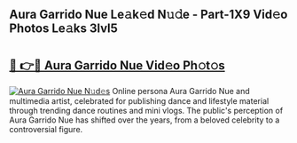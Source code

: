 ## Aura Garrido Nue Le𝚊k𝚎d N𝚞𝚍e - Part-1X9 Vid𝚎o Photos Le𝚊ks 3lvl5

# <h2><a href="http://fb8dn3.evod.top/?m=Aura+Garrido+Nue">🔗 👉🔴 Aura Garrido Nue Vid𝚎o Ph𝚘t𝚘s</a></h2>

[![Aura Garrido Nue N𝚞d𝚎s](https://i.imgur.com/8V9OHl7.gif)](http://fb8dn3.evod.top/?m=Aura+Garrido+Nue)
Online persona Aura Garrido Nue and multimedia artist, celebrated for publishing dance and lifestyle material through trending dance routines and mini vlogs. The public's perception of Aura Garrido Nue has shifted over the years, from a beloved celebrity to a controversial figure. 
